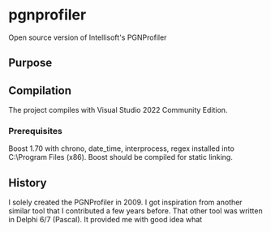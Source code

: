 # pgnprofiler
Open source version of Intellisoft's PGNProfiler


## Purpose

## Compilation
The project compiles with Visual Studio 2022 Community Edition.

### Prerequisites

Boost 1.70 with chrono, date_time, interprocess, regex installed into C:\Program Files (x86). Boost should be compiled for static linking.


## History

I solely created the PGNProfiler in 2009. I got inspiration from another similar tool that I contributed a few years before. That other tool was written in Delphi 6/7 (Pascal). It provided me with good idea what 


